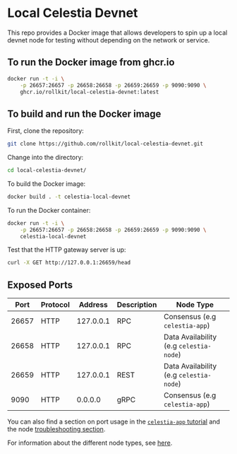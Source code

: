 # Local Celestia Devnet

This repo provides a Docker image that allows developers to spin up a local
devnet node for testing without depending on the network or service.

## To run the Docker image from ghcr.io

```bash
docker run -t -i \
    -p 26657:26657 -p 26658:26658 -p 26659:26659 -p 9090:9090 \
    ghcr.io/rollkit/local-celestia-devnet:latest
```

## To build and run the Docker image

First, clone the repository:

```bash
git clone https://github.com/rollkit/local-celestia-devnet.git
```

Change into the directory:

```bash
cd local-celestia-devnet/
```

To build the Docker image:

```bash
docker build . -t celestia-local-devnet
```

To run the Docker container:

```bash
docker run -t -i \
    -p 26657:26657 -p 26658:26658 -p 26659:26659 -p 9090:9090 \
    celestia-local-devnet
```

Test that the HTTP gateway server is up:

```bash
curl -X GET http://127.0.0.1:26659/head
```

## Exposed Ports

| Port  | Protocol | Address   | Description | Node Type                               |
|-------|----------|-----------|-------------|-----------------------------------------|
| 26657 | HTTP     | 127.0.0.1 | RPC         | Consensus (e.g `celestia-app`)          |
| 26658 | HTTP     | 127.0.0.1 | RPC         | Data Availability (e.g `celestia-node`) |
| 26659 | HTTP     | 127.0.0.1 | REST        | Data Availability (e.g `celestia-node`) |
| 9090  | HTTP     | 0.0.0.0   | gRPC        | Consensus (e.g `celestia-app`)          |

You can also find a section on port usage in the
[`celestia-app` tutorial](https://docs.celestia.org/nodes/celestia-app/#ports)
and the node
[troubleshooting section](https://docs.celestia.org/nodes/celestia-node-troubleshooting/#ports).

For information about the different node types, see
[here](https://docs.celestia.org/nodes/overview/).
